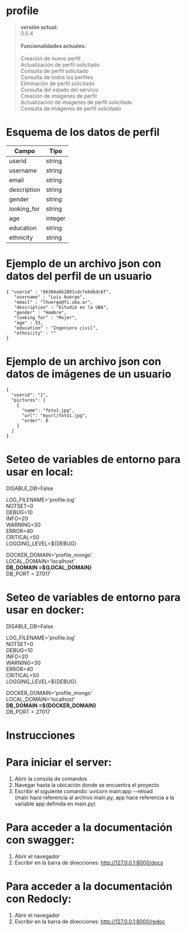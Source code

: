 # profile

> __versión actual:__\
> 0.0.4\
> \
> __Funcionalidades actuales:__\
> \
> Creación de nuevo perfil\
> Actualización de perfil solicitado\
> Consulta de perfil solicitado\
> Consulta de todos los perfiles\
> Eliminación de perfil solicitado\
> Consulta del estado del servicio\
> Creación de imágenes de perfil\
> Actualización de imágenes de perfil solicitado\
> Consulta de imágenes de perfil solicitado

# Esquema de los datos de perfil

| Campo       | Tipo    |
|-------------|---------|
| userid      | string  |
| username    | string  | 
| email       | string  |
| description | string  |
| gender      | string  |
| looking_for | string  |
| age         | integer | 
| education   | string  |
| ethnicity   | string  |  

# Ejemplo de un archivo json con datos del perfil de un usuario
```
{ "userid" : "66304a6b2891cdcfebdbdc6f",
   "username" : "Luis Huergo",
   "email" : "lhuergo@fi.uba.ar",
   "description" : "Estudié en la UBA",
   "gender" : "Hombre",
   "looking_for" : "Mujer",
   "age" : 33,
   "education" : "Ingeniero civil",
   "ethnicity" : ""
}
```
# Ejemplo de un archivo json con datos de imágenes de un usuario
```
{
  "userid": "1",
  "pictures": [
    {
      "name": "foto1.jpg",
      "url": "myurl/foto1.jpg",
      "order": 0
    }
  ]
}
```

# Seteo de variables de entorno para usar en local:

  DISABLE_DB=False

  LOG_FILENAME='profile.log'\
  NOTSET=0\
  DEBUG=10\
  INFO=20\
  WARNING=30\
  ERROR=40\
  CRITICAL=50\
  LOGGING_LEVEL=${DEBUG}

  DOCKER_DOMAIN='profile_mongo'\
  LOCAL_DOMAIN='localhost'\
  **DB_DOMAIN =${LOCAL_DOMAIN}**\
  DB_PORT = 27017

# Seteo de variables de entorno para usar en docker:

  DISABLE_DB=False

  LOG_FILENAME='profile.log'\
  NOTSET=0\
  DEBUG=10\
  INFO=20\
  WARNING=30\
  ERROR=40\
  CRITICAL=50\
  LOGGING_LEVEL=${DEBUG}

  DOCKER_DOMAIN='profile_mongo'\
  LOCAL_DOMAIN='localhost'\
  **DB_DOMAIN =${DOCKER_DOMAIN}**\
  DB_PORT = 27017

# Instrucciones

# Para iniciar el server: 
  1) Abrir la consola de comandos
  2) Navegar hasta la ubicación donde se encuentra el proyecto
  3) Escribir el siguiente comando: uvicorn main:app --reload <br />
     (main hace referencia al archivo main.py, app hace referencia a la variable app definida en main.py)
	 
# Para acceder a la documentación con swagger: 
  1) Abrir el navegador
  2) Escribir en la barra de direcciones: http://127.0.0.1:8000/docs 
  
# Para acceder a la documentación con Redocly: 
  1) Abrir el navegador
  2) Escribir en la barra de direcciones: http://127.0.0.1:8000/redoc 
  
